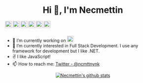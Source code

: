 <h1 align="center">Hi 👋, I'm Necmettin</h1>

<a href="https://twitter.com/nyanik_">
  <img align="left" alt="Necmettin's Twitter" width="22px" src="https://cdn.jsdelivr.net/npm/simple-icons@v3/icons/twitter.svg" />
</a>
<a href="https://linkedin.com/in/https://www.linkedin.com/in/necmettin-yan%C4%B1k-1a7b99113/">
  <img align="left" alt="Necmettin's Linkdein" width="22px" src="https://cdn.jsdelivr.net/npm/simple-icons@v3/icons/linkedin.svg" />
</a>
<a href="https://github.com/ncmttnynk">
  <img align="left" alt="Necmettin's Github" width="22px" src="https://cdn.jsdelivr.net/npm/simple-icons@v3/icons/github.svg" />
</a>
<a href="https://instagram.com/ncmttnynk/">
  <img align="left" alt="Necmettin's Instagram" width="22px" src="https://cdn.jsdelivr.net/npm/simple-icons@v3/icons/instagram.svg" />
</a>
<a href="https://www.facebook.com/ncmttnynk/">
  <img align="left" alt="Necmettin's Facebook" width="22px" src="https://cdn.jsdelivr.net/npm/simple-icons@v3/icons/facebook.svg" />
</a>
<a href="https://medium.com/@necmettinyanik">
  <img align="left" alt="Necmettin's Youtube" width="22px" src="https://cdn.jsdelivr.net/npm/simple-icons@v3/icons/medium.svg" />
</a>

<br/>
<br/>



- 🔭 I’m currently working on <code><a href="https://turkishtechnic.com/" target="_blank"><img height="20" src="https://cdn.thyteknik.com.tr/tt/Prod/Content/images/thyTechnic_logo.svg"></a></code>
- 🌱 I’m currently interested in Full Stack Development. I use any framework for development but I like .NET.
- ✌  I like JavaScript!
- 📫 How to reach me: [Twitter - @ncmttnynk](https://twitter.com/nyanik_)



<div align="center">

<a href="https://github.com/ncmttnynk">
 <img align="center" src="https://github-readme-stats.vercel.app/api?username=ncmttnynk&show_icons=true&theme=radical&line_height=27" alt="Necmettin's github stats"/>
</a>
</div>
